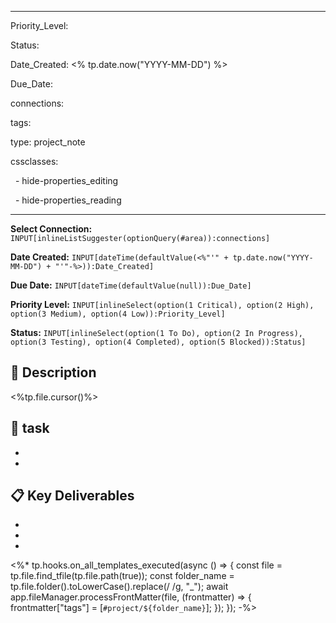 
---

Priority_Level:

Status:

Date_Created: <% tp.date.now("YYYY-MM-DD") %>

Due_Date:

connections:

tags:

type: project_note

cssclasses:

  - hide-properties_editing

  - hide-properties_reading

---

  
  

**Select Connection:** `INPUT[inlineListSuggester(optionQuery(#area)):connections]`

**Date Created:** `INPUT[dateTime(defaultValue(<%"'" + tp.date.now("YYYY-MM-DD") + "'"-%>)):Date_Created]`

**Due Date:** `INPUT[dateTime(defaultValue(null)):Due_Date]`

**Priority Level:** `INPUT[inlineSelect(option(1 Critical), option(2 High), option(3 Medium), option(4 Low)):Priority_Level]`

**Status:** `INPUT[inlineSelect(option(1 To Do), option(2 In Progress), option(3 Testing), option(4 Completed), option(5 Blocked)):Status]`

  
  
  

## 📝 Description

<%tp.file.cursor()%>

  

## 🎯 task

-

-

  

## 📋 Key Deliverables

-

-

-

  

<%* tp.hooks.on_all_templates_executed(async () => { const file = tp.file.find_tfile(tp.file.path(true)); const folder_name = tp.file.folder().toLowerCase().replace(/ /g, "_"); await app.fileManager.processFrontMatter(file, (frontmatter) => { frontmatter["tags"] = [`#project/${folder_name}`]; }); }); -%>
